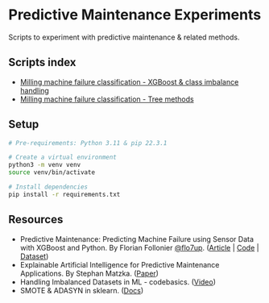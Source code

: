 # Predictive Maintenance Experiments

Scripts to experiment with predictive maintenance & related methods.

## Scripts index

- [Milling machine failure classification - XGBoost & class imbalance handling](./experiments/milling_xgboost.py)
- [Milling machine failure classification - Tree methods](./experiments/milling_trees.py)

## Setup

```bash
# Pre-requirements: Python 3.11 & pip 22.3.1

# Create a virtual environment
python3 -m venv venv
source venv/bin/activate

# Install dependencies
pip install -r requirements.txt
```

## Resources

- Predictive Maintenance: Predicting Machine Failure using Sensor Data with XGBoost and
  Python. By Florian
  Follonier [@flo7up](https://github.com/flo7up). ([Article](https://www.relataly.com/predictive-maintenance-predicting-machine-failure-with-python/10618/) | [Code](https://github.com/flo7up/relataly-public-python-tutorials/blob/master/02%20Classification/022%20Predicting%20Machine%20Malfunction%20of%20Milling%20Machines%20in%20Python.ipynb) | [Dataset](https://archive.ics.uci.edu/dataset/601/ai4i+2020+predictive+maintenance+dataset))
- Explainable Artificial Intelligence for Predictive Maintenance Applications. By Stephan
  Matzka. ([Paper](https://github.com/linomp/pdm-experiments/files/12337616/matzka2020.pdf))
- Handling Imbalanced Datasets in ML - codebasics. ([Video](https://www.youtube.com/watch?v=JnlM4yLFNuo))
- SMOTE & ADASYN in
  sklearn. ([Docs](https://imbalanced-learn.org/stable/over_sampling.html#from-random-over-sampling-to-smote-and-adasyn))